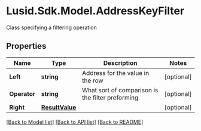 # Lusid.Sdk.Model.AddressKeyFilter
Class specifying a filtering operation

## Properties

Name | Type | Description | Notes
------------ | ------------- | ------------- | -------------
**Left** | **string** | Address for the value in the row | [optional] 
**Operator** | **string** | What sort of comparison is the filter preforming | [optional] 
**Right** | [**ResultValue**](ResultValue.md) |  | [optional] 

[[Back to Model list]](../README.md#documentation-for-models) [[Back to API list]](../README.md#documentation-for-api-endpoints) [[Back to README]](../README.md)

